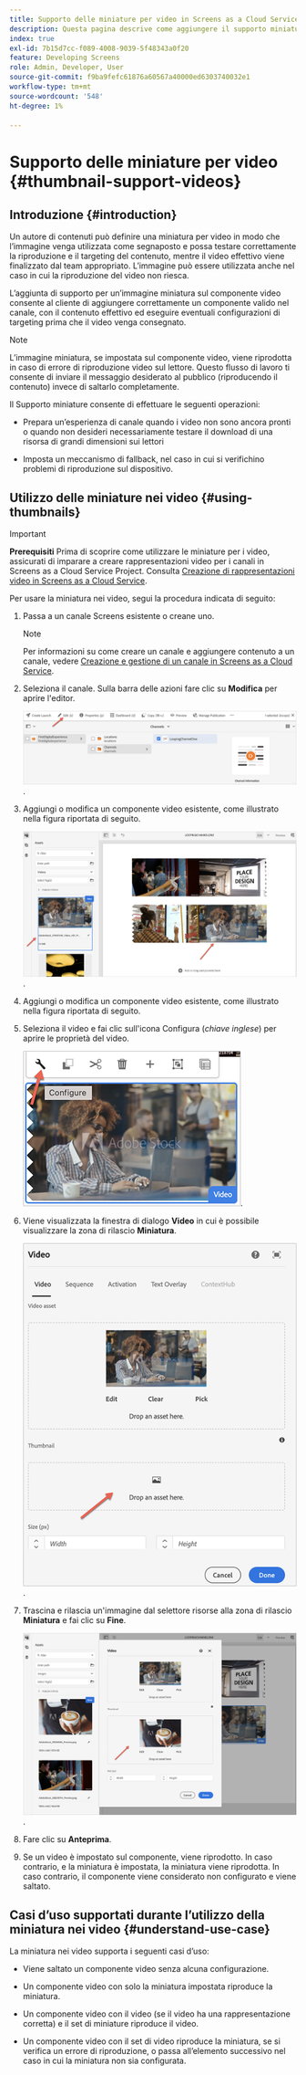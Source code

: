 ```yaml
---
title: Supporto delle miniature per video in Screens as a Cloud Service
description: Questa pagina descrive come aggiungere il supporto miniature per video in Screens as a Cloud Service.
index: true
exl-id: 7b15d7cc-f089-4008-9039-5f48343a0f20
feature: Developing Screens
role: Admin, Developer, User
source-git-commit: f9ba9fefc61876a60567a40000ed6303740032e1
workflow-type: tm+mt
source-wordcount: '548'
ht-degree: 1%

---
```


# Supporto delle miniature per video {#thumbnail-support-videos}

## Introduzione {#introduction}

Un autore di contenuti può definire una miniatura per video in modo che l’immagine venga utilizzata come segnaposto e possa testare correttamente la riproduzione e il targeting del contenuto, mentre il video effettivo viene finalizzato dal team appropriato. L’immagine può essere utilizzata anche nel caso in cui la riproduzione del video non riesca.

L’aggiunta di supporto per un’immagine miniatura sul componente video consente al cliente di aggiungere correttamente un componente valido nel canale, con il contenuto effettivo ed eseguire eventuali configurazioni di targeting prima che il video venga consegnato.

>[!NOTE]
>L’immagine miniatura, se impostata sul componente video, viene riprodotta in caso di errore di riproduzione video sul lettore. Questo flusso di lavoro ti consente di inviare il messaggio desiderato al pubblico (riproducendo il contenuto) invece di saltarlo completamente.

Il Supporto miniature consente di effettuare le seguenti operazioni:

* Prepara un’esperienza di canale quando i video non sono ancora pronti o quando non desideri necessariamente testare il download di una risorsa di grandi dimensioni sui lettori

* Imposta un meccanismo di fallback, nel caso in cui si verifichino problemi di riproduzione sul dispositivo.

## Utilizzo delle miniature nei video {#using-thumbnails}

>[!IMPORTANT]
>**Prerequisiti**
>Prima di scoprire come utilizzare le miniature per i video, assicurati di imparare a creare rappresentazioni video per i canali in Screens as a Cloud Service Project. Consulta [Creazione di rappresentazioni video in Screens as a Cloud Service](/help/screens-cloud/configuring/creating-screens-video-renditions-cloud-service.md).

Per usare la miniatura nei video, segui la procedura indicata di seguito:

1. Passa a un canale Screens esistente o creane uno.

   >[!NOTE]
   >Per informazioni su come creare un canale e aggiungere contenuto a un canale, vedere [Creazione e gestione di un canale in Screens as a Cloud Service](https://experienceleague.adobe.com/docs/experience-manager-cloud-service/content/screens-as-cloud-service/create-content/creating-channels-screens-cloud.html?lang=it).

1. Seleziona il canale. Sulla barra delle azioni fare clic su **Modifica** per aprire l&#39;editor.


   ![Pulsante Modifica sulla barra delle azioni](/help/screens-cloud/using-core-product-features/assets/thumbnail-1.png).

1. Aggiungi o modifica un componente video esistente, come illustrato nella figura riportata di seguito.

   ![Immagine evidenziata di una risorsa video](/help/screens-cloud/using-core-product-features/assets/thumbnail-2.png).

1. Aggiungi o modifica un componente video esistente, come illustrato nella figura riportata di seguito.

1. Seleziona il video e fai clic sull&#39;icona Configura (*chiave inglese*) per aprire le proprietà del video.

   ![Immagine della risorsa video selezionata con freccia rivolta verso l&#39;icona Configura, rappresentata come una chiave inglese. sulla barra degli strumenti &#x200B;](/help/screens-cloud/using-core-product-features/assets/thumbnail-3.png).

1. Viene visualizzata la finestra di dialogo **Video** in cui è possibile visualizzare la zona di rilascio **Miniatura**.

   ![Finestra di dialogo Video con l&#39;immagine della risorsa video e la casella di riepilogo Miniatura](/help/screens-cloud/using-core-product-features/assets/thumbnail-4.png).

1. Trascina e rilascia un&#39;immagine dal selettore risorse alla zona di rilascio **Miniatura** e fai clic su **Fine**.

   ![Selezione immagini risorse visualizzata dietro la finestra di dialogo Video con la risorsa immagine visualizzata nella casella di riepilogo Miniature](/help/screens-cloud/using-core-product-features/assets/thumbnail-5.png).

1. Fare clic su **Anteprima**.

1. Se un video è impostato sul componente, viene riprodotto. In caso contrario, e la miniatura è impostata, la miniatura viene riprodotta. In caso contrario, il componente viene considerato non configurato e viene saltato.

## Casi d’uso supportati durante l’utilizzo della miniatura nei video {#understand-use-case}

La miniatura nei video supporta i seguenti casi d’uso:

* Viene saltato un componente video senza alcuna configurazione.

* Un componente video con solo la miniatura impostata riproduce la miniatura.

* Un componente video con il video (se il video ha una rappresentazione corretta) e il set di miniature riproduce il video.

* Un componente video con il set di video riproduce la miniatura, se si verifica un errore di riproduzione, o passa all’elemento successivo nel caso in cui la miniatura non sia configurata.
